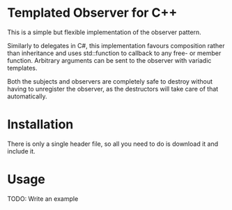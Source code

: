 # Templated Observer for C++
This is a simple but flexible implementation of the observer pattern.

Similarly to delegates in C#, this implementation favours composition rather than inheritance and uses std::function to callback to any free- or member function. Arbitrary arguments can be sent to the observer with variadic templates.

Both the subjects and observers are completely safe to destroy without having to unregister the observer, as the destructors will take care of that automatically.

# Installation
There is only a single header file, so all you need to do is download it and include it.

# Usage
TODO: Write an example
